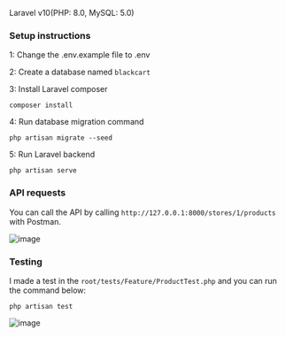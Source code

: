 Laravel v10(PHP: 8.0, MySQL: 5.0)

### Setup instructions

1: Change the .env.example file to .env

2: Create a database named `blackcart`

3: Install Laravel composer

```
composer install
```

4: Run database migration command

```
php artisan migrate --seed
```

5: Run Laravel backend

```
php artisan serve
```

### API requests

You can call the API by calling `http://127.0.0.1:8000/stores/1/products` with Postman.

![image](https://github.com/yuriyleve/blackcart/assets/146879078/be3980ee-0b31-4455-87d4-1ee12db86b80)

### Testing

I made a test in the `root/tests/Feature/ProductTest.php` and you can run the command below:

```
php artisan test
```
![image](https://github.com/yuriyleve/blackcart/assets/146879078/34361a9a-36c4-48b1-9589-c93ac9f83dd5)



